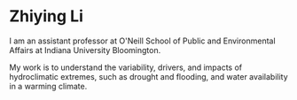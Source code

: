 
# Zhiying Li
I am an assistant professor at O'Neill School of Public and Environmental Affairs at Indiana University Bloomington. 

My work is to understand the variability, drivers, and impacts of hydroclimatic extremes, such as drought and flooding, and water availability in a warming climate.

